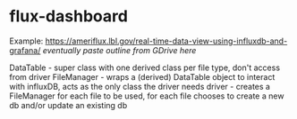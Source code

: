 # flux-dashboard

Example: https://ameriflux.lbl.gov/real-time-data-view-using-influxdb-and-grafana/
*eventually paste outline from GDrive here*

DataTable - super class with one derived class per file type, don't access from driver
FileManager - wraps a (derived) DataTable object to interact with influxDB, acts as the only class the driver needs
driver - creates a FileManager for each file to be used, for each file chooses to create a new db and/or update an existing db
